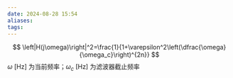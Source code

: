 ```yaml
---
date: 2024-08-28 15:54
aliases: 
tags: 
---
```

$$
\left|H(j\omega)\right|^2=\frac{1}{1+\varepsilon^2\left(\dfrac{\omega}{\omega_c}\right)^{2n}}
$$
$\omega ~ \left[ \mathrm{Hz} \right]$ 为当前频率；$\omega_{c}~ \left[ \mathrm{Hz} \right]$ 为滤波器截止频率 
